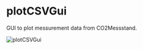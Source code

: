 # plotCSVGui

GUI to plot messurement data from CO2Messstand.

![plotCSVGui](https://user-images.githubusercontent.com/76759916/173696925-7544ce59-a947-4f68-a43a-fff4baa5462b.png)
